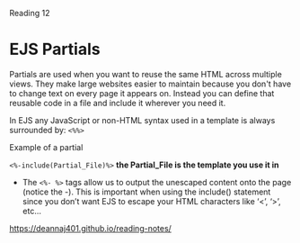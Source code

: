 Reading 12

# EJS Partials

Partials are used when you want to reuse the same HTML across multiple views. They make large websites easier to maintain because you don't have to change text on every page it appears on. Instead you can define that reusable code in a file and include it wherever you need it.

In EJS any JavaScript or non-HTML syntax used in a template is always surrounded by:
```<%%>```

Example of a partial

```<%-include(Partial_File)%>```
**the Partial_File is the template you use it in**

 * The ```<%- %>``` tags allow us to output the unescaped content onto the page (notice the -). This is important when using the include() statement since you don’t want EJS to escape your HTML characters like ‘<’, ‘>’, etc…





https://deannaj401.github.io/reading-notes/